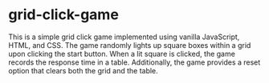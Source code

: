 # grid-click-game
This is a simple grid click game implemented using vanilla JavaScript, HTML, and CSS. The game randomly lights up square boxes within a grid upon clicking the start button. When a lit square is clicked, the game records the response time in a table. Additionally, the game provides a reset option that clears both the grid and the table.
